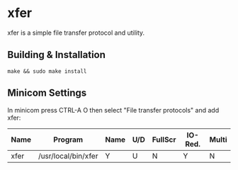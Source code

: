 # xfer

xfer is a simple file transfer protocol and utility.

## Building & Installation

```
make && sudo make install
```

## Minicom Settings

In minicom press CTRL-A O then select "File transfer protocols" and add xfer:

| Name | Program | Name | U/D | FullScr | IO-Red. | Multi |
| ---- | ------- | ---- | --- | ------- | ------- | ----- |
| xfer | /usr/local/bin/xfer | Y | U | N | Y | N |
